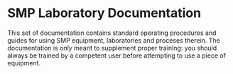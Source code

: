 SMP Laboratory Documentation
============================

This set of documentation contains standard operating procedures and guides for using SMP equipment, laboratories and proceses therein. 
The documentation is *only* meant to supplement proper training: you should always be trained by a competent user before attempting to use a piece of equipment. 



<!-- # Welcome to MkDocs

For full documentation visit [mkdocs.org](https://www.mkdocs.org).

## Commands

* `mkdocs new [dir-name]` - Create a new project.
* `mkdocs serve` - Start the live-reloading docs server.
* `mkdocs build` - Build the documentation site.
* `mkdocs -h` - Print help message and exit.

## Project layout

    mkdocs.yml    # The configuration file.
    docs/
        index.md  # The documentation homepage.
        ...       # Other markdown pages, images and other files. -->
